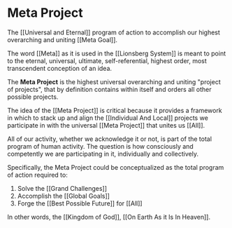 # Meta Project

The [[Universal and Eternal]] program of action to accomplish our highest overarching and uniting [[Meta Goal]]. 

The word [[Meta]] as it is used in the [[Lionsberg System]] is meant to point to the eternal, universal, ultimate, self-referential, highest order, most transcendent conception of an idea. 

The **Meta Project** is the highest universal overarching and uniting "project of projects", that by definition contains within itself and orders all other possible projects.

The idea of the [[Meta Project]] is critical because it provides a framework in which to stack up and align the [[Individual And Local]] projects we participate in with the universal [[Meta Project]] that unites us [[All]].  

All of our activity, whether we acknowledge it or not, is part of the total program of human activity. The question is how consciously and competently we are participating in it, individually and collectively. 

Specifically, the Meta Project could be conceptualized as the total program of action required to: 

1. Solve the [[Grand Challenges]] 
2. Accomplish the [[Global Goals]] 
3. Forge the [[Best Possible Future]] for [[All]] 

In other words, the [[Kingdom of God]], [[On Earth As it Is In Heaven]]. 